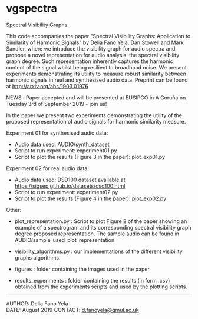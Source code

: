 # vgspectra
Spectral Visibility Graphs

This code accompanies the paper "Spectral Visibility Graphs: Application to Similarity of Harmonic Signals" by Delia Fano Yela, Dan Stowell and Mark Sandler, where we introduce the visibility graph for audio spectra and propose a novel representation for audio analysis: the spectral visibility graph degree.
Such representation inherently captures the harmonic content of the signal whilst being resilient to broadband noise. We present experiments demonstrating its utility to measure robust similarity between harmonic signals in real and synthesised audio data.
Preprint can be found at http://arxiv.org/abs/1903.01976  


NEWS : Paper accepted and will be presented at EUSIPCO in A Coruña on Tuesday 3rd of September 2019 - join us!


In the paper we present two experiments demonstrating the utility of the proposed representation of audio signals for harmonic similarity measure.

Experiment 01 for synthesised audio data:
 - Audio data used: AUDIO/synth_dataset
 - Script to run experiment: experiment01.py
 - Script to plot the results (Figure 3 in the paper): plot_exp01.py

Experiment 02 for real audio data:
- Audio data used: DSD100 dataset available at https://sigsep.github.io/datasets/dsd100.html
- Script to run experiment: experiment02.py
- Script to plot the results (Figure 4 in the paper): plot_exp02.py


Other:
- plot_representation.py : Script to plot Figure 2 of the paper showing an example of a spectrogram and its corresponding spectral visibility graph degree proposed representation. The sample audio can be found in AUDIO/sample_used_plot_representation

- visibility_algorithms.py : our implementations of the different visibility graphs algorithms.

- figures : folder containing the images used in the paper

- results_experiments : folder containing the results (in form .csv) obtained from the experiments scripts and used by the plotting scripts.

------------------------------------------------------------------------------
AUTHOR: Delia Fano Yela  
DATE: August 2019
CONTACT: d.fanoyela@qmul.ac.uk  

